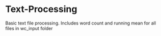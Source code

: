 # Text-Processing
Basic text file processing. Includes word count and  running mean for all files in wc_input folder
